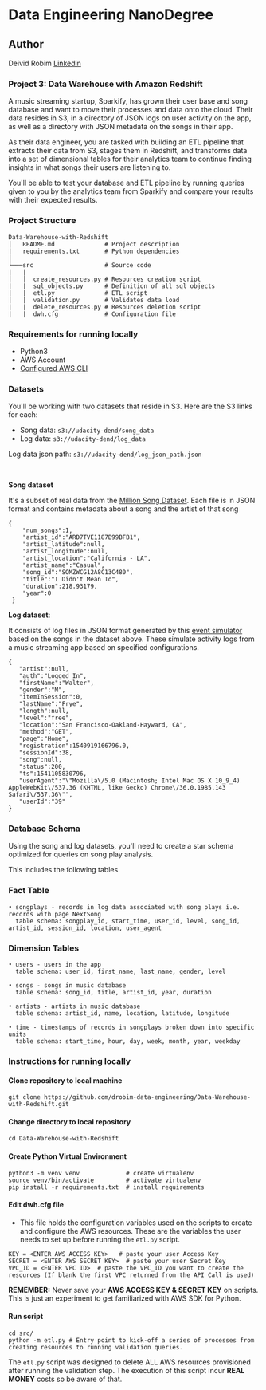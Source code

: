 # Data Engineering NanoDegree

## Author
Deivid Robim [Linkedin](https://www.linkedin.com/in/deivid-robim-200b3330/)

### Project 3: Data Warehouse with Amazon Redshift

A music streaming startup, Sparkify, has grown their user base and song database and want to move their processes and data onto the cloud.
Their data resides in S3, in a directory of JSON logs on user activity on the app, as well as a directory with JSON metadata on the songs in their app.

As their data engineer, you are tasked with building an ETL pipeline that extracts their data from S3, stages them in Redshift, and transforms data into a set of dimensional tables for their analytics team to continue finding insights in what songs their users are listening to.

You'll be able to test your database and ETL pipeline by running queries given to you by the analytics team from Sparkify and compare your results with their expected results.

### Project Structure
```
Data-Warehouse-with-Redshift
│   README.md              # Project description
|   requirements.txt       # Python dependencies
│
└───src                    # Source code
|   |
│   │  create_resources.py # Resources creation script
|   |  sql_objects.py      # Definition of all sql objects
|   |  etl.py              # ETL script
|   |  validation.py       # Validates data load
|   |  delete_resources.py # Resources deletion script
|   |  dwh.cfg             # Configuration file
```

### Requirements for running locally
- Python3
- AWS Account
- [Configured AWS CLI](https://docs.aws.amazon.com/cli/latest/userguide/cli-configure-quickstart.html)

### Datasets

You'll be working with two datasets that reside in S3. Here are the S3 links for each:

- Song data: `s3://udacity-dend/song_data`
- Log data: `s3://udacity-dend/log_data`

Log data json path: `s3://udacity-dend/log_json_path.json`

<br />

**Song dataset**

It's a subset of real data from the [Million Song Dataset](https://labrosa.ee.columbia.edu/millionsong/).
Each file is in JSON format and contains metadata about a song and the artist of that song
```
{
    "num_songs":1,
    "artist_id":"ARD7TVE1187B99BFB1",
    "artist_latitude":null,
    "artist_longitude":null,
    "artist_location":"California - LA",
    "artist_name":"Casual",
    "song_id":"SOMZWCG12A8C13C480",
    "title":"I Didn't Mean To",
    "duration":218.93179,
    "year":0
 }
```

**Log dataset**:

It consists of log files in JSON format generated by this [event simulator](https://github.com/Interana/eventsim) based on the songs in the dataset above.
These simulate activity logs from a music streaming app based on specified configurations.
```
{
   "artist":null,
   "auth":"Logged In",
   "firstName":"Walter",
   "gender":"M",
   "itemInSession":0,
   "lastName":"Frye",
   "length":null,
   "level":"free",
   "location":"San Francisco-Oakland-Hayward, CA",
   "method":"GET",
   "page":"Home",
   "registration":1540919166796.0,
   "sessionId":38,
   "song":null,
   "status":200,
   "ts":1541105830796,
   "userAgent":"\"Mozilla\/5.0 (Macintosh; Intel Mac OS X 10_9_4) AppleWebKit\/537.36 (KHTML, like Gecko) Chrome\/36.0.1985.143 Safari\/537.36\"",
   "userId":"39"
}
```
### Database Schema

Using the song and log datasets, you'll need to create a star schema optimized for queries on song play analysis.

This includes the following tables.

### Fact Table
```
• songplays - records in log data associated with song plays i.e. records with page NextSong
  table schema: songplay_id, start_time, user_id, level, song_id, artist_id, session_id, location, user_agent
```
### Dimension Tables
```
• users - users in the app
  table schema: user_id, first_name, last_name, gender, level

• songs - songs in music database
  table schema: song_id, title, artist_id, year, duration

• artists - artists in music database
  table schema: artist_id, name, location, latitude, longitude

• time - timestamps of records in songplays broken down into specific units
  table schema: start_time, hour, day, week, month, year, weekday
```
### Instructions for running locally

#### Clone repository to local machine
```
git clone https://github.com/drobim-data-engineering/Data-Warehouse-with-Redshift.git
```

#### Change directory to local repository
```
cd Data-Warehouse-with-Redshift
```

#### Create Python Virtual Environment
```
python3 -m venv venv             # create virtualenv
source venv/bin/activate         # activate virtualenv
pip install -r requirements.txt  # install requirements
```

#### Edit dwh.cfg file

- This file holds the configuration variables used on the scripts to create and configure the AWS resources.
These are the variables the user needs to set up before running the `etl.py` script.

```
KEY = <ENTER AWS ACCESS KEY>   # paste your user Access Key
SECRET = <ENTER AWS SECRET KEY>  # paste your user Secret Key
VPC_ID = <ENTER VPC ID>  # paste the VPC_ID you want to create the resources (If blank the first VPC returned from the API Call is used)
```
<b>REMEMBER:</b> Never save your <b>AWS ACCESS KEY & SECRET KEY</b> on scripts.
This is just an experiment to get familiarized with AWS SDK for Python.

#### Run script
```
cd src/
python -m etl.py # Entry point to kick-off a series of processes from creating resources to running validation queries.
```
The `etl.py` script was designed to delete ALL AWS resources provisioned after running the validation step.
The execution of this script incur <b>REAL MONEY</b> costs so be aware of that.
